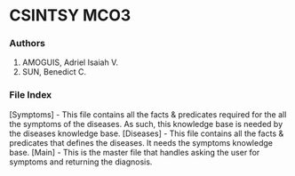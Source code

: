 # CSINTSY MCO3

### Authors
1. AMOGUIS, Adriel Isaiah V.
2. SUN, Benedict C.

### File Index
[Symptoms] - This file contains all the facts & predicates required for the all the symptoms of the diseases. As such, this knowledge base is needed by the diseases knowledge base.
[Diseases] - This file contains all the facts & predicates that defines the diseases. It needs the symptoms knowledge base.
[Main] - This is the master file that handles asking the user for symptoms and returning the diagnosis.